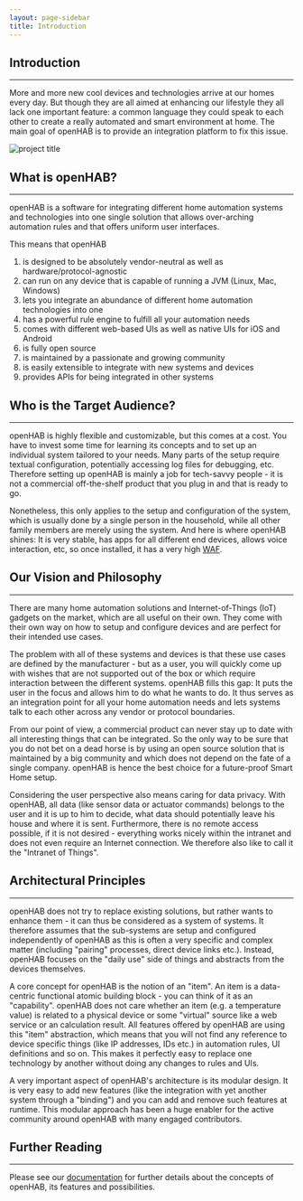 ```yaml
---
layout: page-sidebar
title: Introduction
---
```

## Introduction

---

More and more new cool devices and technologies arrive at our homes every day. But though they are all aimed at enhancing our lifestyle they all lack one important feature: a common language they could speak to each other to create a really automated and smart environment at home. The main goal of openHAB is to provide an integration platform to fix this issue.

<div class="img-wrapper"><img alt="project title" src="https://raw.github.com/wiki/openhab/openhab/images/features.png"></div>

## What is openHAB?

---

openHAB is a software for integrating different home automation systems and technologies into one single solution that allows over-arching automation rules and that offers uniform user interfaces.

This means that openHAB

1.  is designed to be absolutely vendor-neutral as well as hardware/protocol-agnostic
2.  can run on any device that is capable of running a JVM (Linux, Mac, Windows)
3.  lets you integrate an abundance of different home automation technologies into one
4.  has a powerful rule engine to fulfill all your automation needs
5.  comes with different web-based UIs as well as native UIs for iOS and Android
6.  is fully open source
7.  is maintained by a passionate and growing community
8.  is easily extensible to integrate with new systems and devices
9.  provides APIs for being integrated in other systems

## Who is the Target Audience?

---

openHAB is highly flexible and customizable, but this comes at a cost. You have to invest some time for learning its concepts and to set up an individual system tailored to your needs. Many parts of the setup require textual configuration, potentially accessing log files for debugging, etc. Therefore setting up openHAB is mainly a job for tech-savvy people - it is not a commercial off-the-shelf product that you plug in and that is ready to go.

Nonetheless, this only applies to the setup and configuration of the system, which is usually done by a single person in the household, while all other family members are merely using the system. And here is where openHAB shines: It is very stable, has apps for all different end devices, allows voice interaction, etc, so once installed, it has a very high [WAF](https://en.wikipedia.org/wiki/Wife_acceptance_factor).

## Our Vision and Philosophy

---

There are many home automation solutions and Internet-of-Things (IoT) gadgets on the market, which are all useful on their own. They come with their own way on how to setup and configure devices and are perfect for their intended use cases.

The problem with all of these systems and devices is that these use cases are defined by the manufacturer - but as a user, you will quickly come up with wishes that are not supported out of the box or which require interaction between the different systems. openHAB fills this gap: It puts the user in the focus and allows him to do what he wants to do. It thus serves as an integration point for all your home automation needs and lets systems talk to each other across any vendor or protocol boundaries.

From our point of view, a commercial product can never stay up to date with all interesting things that can be integrated. So the only way to be sure that you do not bet on a dead horse is by using an open source solution that is maintained by a big community and which does not depend on the fate of a single company. openHAB is hence the best choice for a future-proof Smart Home setup.

Considering the user perspective also means caring for data privacy. With openHAB, all data (like sensor data or actuator commands) belongs to the user and it is up to him to decide, what data should potentially leave his house and where it is sent. Furthermore, there is no remote access possible, if it is not desired - everything works nicely within the intranet and does not even require an Internet connection. We therefore also like to call it the "Intranet of Things".

## Architectural Principles

---

openHAB does not try to replace existing solutions, but rather wants to enhance them - it can thus be considered as a system of systems. It therefore assumes that the sub-systems are setup and configured independently of openHAB as this is often a very specific and complex matter (including "pairing" processes, direct device links etc.). Instead, openHAB focuses on the "daily use" side of things and abstracts from the devices themselves.

A core concept for openHAB is the notion of an "item". An item is a data-centric functional atomic building block - you can think of it as an "capability". openHAB does not care whether an item (e.g. a temperature value) is related to a physical device or some "virtual" source like a web service or an calculation result. All features offered by openHAB are using this "item" abstraction, which means that you will not find any reference to device specific things (like IP addresses, IDs etc.) in automation rules, UI definitions and so on. This makes it perfectly easy to replace one technology by another without doing any changes to rules and UIs.

A very important aspect of openHAB's architecture is its modular design. It is very easy to add new features (like the integration with yet another system through a "binding") and you can add and remove such features at runtime. This modular approach has been a huge enabler for the active community around openHAB with many engaged contributors.

## Further Reading

---

Please see our [documentation](http://docs.openhab.org/concepts/index.html) for further details about the concepts of openHAB, its features and possibilities.